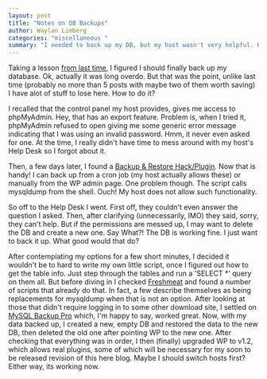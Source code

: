 ```yaml
---
layout: post
title: "Notes on DB Backups"
author: Waylan Limberg
categories: "miscellaneous "
summary: "I needed to back up my DB, but my host wasn't very helpful. Here's why, and how I got it all to work."
---
```


Taking a lesson <a href='http://achinghead.com/throb/index.php?p=2' title="the site's back up">from last time</a>, I figured I should finally back up my database. Ok, actually it was long overdo. But that was the point, unlike last time (probably no more than 5 posts with maybe two of them worth saving) I have alot of stuff to lose here. How to do it?

I recalled that the control panel my host provides, gives me access to phpMyAdmin. Hey, that has an export feature. Problem is, when I tried it, phpMyAdmin refused to open giving me some generic error message indicating that I was using an invalid password. Hmm, it never even asked for one. At the time, I really didn't have time to mess around with my host's Help Desk so I forgot about it. 

Then, a few days later, I found a <a href='http://weblogtoolscollection.com/index.php?p=88&more=1&c=1' title="Now restore and backup in the same script!">Backup & Restore Hack/Plugin</a>.  Now that is handy! I can back up from a cron job (my host actually allows these) or manually from the WP admin page. One problem though. The script calls mysqldump from the shell. Ouch! My host does not allow such functionality.

So off to the Help Desk I went. First off, they couldn't even answer the question I asked. Then, after clarifying (unnecessarily, IMO) they said, sorry, they can't help. But if the permissions are messed up, I may want to delete the DB and create a new one. Say What?! The DB is working fine. I just want to back it up. What good would that do?

After contemplating my options for a few short minutes, I decided it wouldn't be to hard to write my own little script, once I figured out how to get the table info. Just step through the tables and run a 'SELECT *' query on them all. But before diving in I checked <a href='http://freshmeat.net/search/?q=mysql+backup&section=projects&Go.x=6&Go.y=12' title="Freashmeat.net Search Results">Freshmeat</a> and found a number of scripts that already do that. In fact, a few describe themselves as being replacements for mysqldump when that is not an option. After looking at those that didn't require logging in to some other download site, I settled on <a href='http://freshmeat.net/projects/phpmysqlbackupro/' title="MySQL Backup Pro - Default branch">MySQL Backup Pro</a> which, I'm happy to say, worked great. Now, with my data backed up, I created a new, empty DB and restored the data to the new DB, then deleted the old one after pointing WP to the new one. After checking that everything was in order, I then (finally) upgraded WP to v1.2, which allows real plugins, some of which will be necessary for my soon to be released revision of this here blog. Maybe I should switch hosts first? Either way, its working now.
